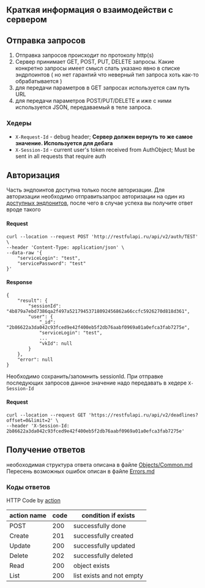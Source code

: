 ## Краткая информация о взаимодействи с сервером 

Отправка запросов
---
1) Отправка запросов происходит по протоколу http(s)
2) Сервер принимает GET, POST, PUT, DELETE запросы. Какие конкретно запросы имеет смысл слать указано явно в списке эндрпоинтов ( но нет гарантий что неверный тип запроса хоть как-то обрабатывается )
3) для передачи параметров в GET запросах используется сам путь URL
4) для передачи параметров POST/PUT/DELETE и иже с ними используется JSON, передаваемый в теле запроса.

### Хедеры
* `X-Request-Id` - debug header; **Сервер должен вернуть то же самое значение. Используется для дебага**
* `X-Session-Id` - current user's token received from AuthObject; Must be sent in all requests that require auth


Авторизация 
---
Часть эндпоинтов доступна только после авторизации. Для авторизации необходимо отправитьзапрос авторизации на один из [доступных эндпонитов](), после чего в случае успеха вы получите ответ вроде такого
#### Request
```
curl --location --request POST 'http://restfulapi.ru/api/v2/auth/TEST' \
--header 'Content-Type: application/json' \
--data-raw '{
    "serviceLogin": "test",
    "servicePassword": "test"
}'
```
#### Response
```
{
    "result": {
        "sessionId": "4b879a7ebd7386qa2f497a52179453718092456862a66ccfc5926270d818d361",
        "user": {
            "_id": "2b86622a3da042c93fced9e42f400eb5f2db76aabf0969a01a0efca3fab7275e",
            "serviceLogin": "test",
            ...
            "vkId": null
        }
    },
    "error": null
}
```

Необходимо сохранить/запомнить sessionId.
При отправке последующих запросов данное значение надо передавать в хедере `X-Session-Id`
#### Request
```
curl --location --request GET 'https://restfulapi.ru/api/v2/deadlines?offset=0&limit=2' \
--header 'X-Session-Id: 2b86622a3da042c93fced9e42f400eb5f2db76aabf0969a01a0efca3fab7275e'
```

Получение ответов
---

необоходимая структура ответа описана в файле [Objects/Common.md](./Objects/Common.md)
Пересень возможных ошибок описан в файле [Errors.md](./Errors.md)

### Коды ответов

HTTP Code by [action](./CRUDL.md)

| action name | code | condition if exists | 
| ----------- | ---- |-------------------- |
| POST | 200 | successfully done |
| Create | 201 | successfully created |
| Update | 200 | successfully updated |
| Delete | 202 | successfully deleted |
| Read | 200 | object exists |
| List | 200 | list exists and not empty |


